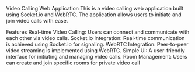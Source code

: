 Video Calling Web Application
This is a video calling web application built using Socket.io and WebRTC. The application allows users to initiate and join video calls with ease.

Features
Real-time Video Calling: Users can connect and communicate with each other via video calls.
Socket.io Integration: Real-time communication is achieved using Socket.io for signaling.
WebRTC Integration: Peer-to-peer video streaming is implemented using WebRTC.
Simple UI: A user-friendly interface for initiating and managing video calls.
Room Management: Users can create and join specific rooms for private video call

